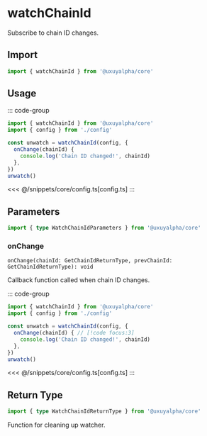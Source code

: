 # watchChainId

Subscribe to chain ID changes.

## Import

```ts
import { watchChainId } from '@uxuyalpha/core'
```

## Usage

::: code-group
```ts [index.ts]
import { watchChainId } from '@uxuyalpha/core'
import { config } from './config'

const unwatch = watchChainId(config, {
  onChange(chainId) {
    console.log('Chain ID changed!', chainId)
  },
})
unwatch()
```
<<< @/snippets/core/config.ts[config.ts]
:::

## Parameters

```ts
import { type WatchChainIdParameters } from '@uxuyalpha/core'
```

### onChange

`onChange(chainId: GetChainIdReturnType, prevChainId: GetChainIdReturnType): void`

Callback function called when chain ID changes.

::: code-group
```ts [index.ts]
import { watchChainId } from '@uxuyalpha/core'
import { config } from './config'

const unwatch = watchChainId(config, {
  onChange(chainId) { // [!code focus:3]
    console.log('Chain ID changed!', chainId)
  },
})
unwatch()
```
<<< @/snippets/core/config.ts[config.ts]
:::

## Return Type

```ts
import { type WatchChainIdReturnType } from '@uxuyalpha/core'
```

Function for cleaning up watcher.